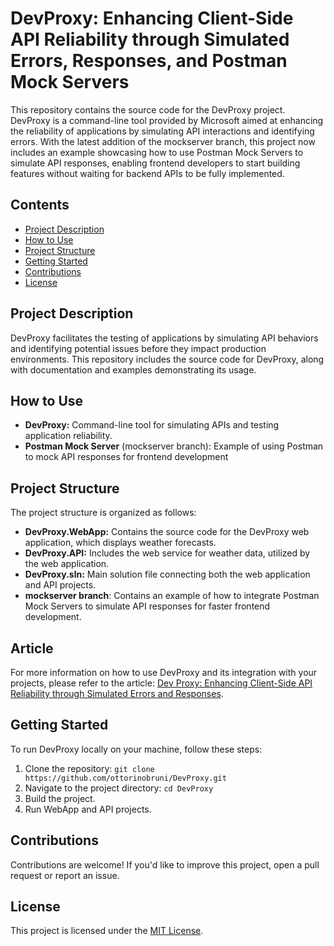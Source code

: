 # DevProxy: Enhancing Client-Side API Reliability through Simulated Errors, Responses, and Postman Mock Servers
This repository contains the source code for the DevProxy project. DevProxy is a command-line tool provided by Microsoft aimed at enhancing the reliability of applications by simulating API interactions and identifying errors. With the latest addition of the mockserver branch, this project now includes an example showcasing how to use Postman Mock Servers to simulate API responses, enabling frontend developers to start building features without waiting for backend APIs to be fully implemented.

## Contents
- [Project Description](#project-description)
- [How to Use](#how-to-use)
- [Project Structure](#project-structure)
- [Getting Started](#getting-started)
- [Contributions](#contributions)
- [License](#license)

## Project Description

DevProxy facilitates the testing of applications by simulating API behaviors and identifying potential issues before they impact production environments. This repository includes the source code for DevProxy, along with documentation and examples demonstrating its usage.

## How to Use

- **DevProxy:** Command-line tool for simulating APIs and testing application reliability.
- **Postman Mock Server** (mockserver branch): Example of using Postman to mock API responses for frontend development

## Project Structure

The project structure is organized as follows:
- **DevProxy.WebApp:** Contains the source code for the DevProxy web application, which displays weather forecasts.
- **DevProxy.API:** Includes the web service for weather data, utilized by the web application.
- **DevProxy.sln:** Main solution file connecting both the web application and API projects.
- **mockserver branch**: Contains an example of how to integrate Postman Mock Servers to simulate API responses for faster frontend development.

## Article
For more information on how to use DevProxy and its integration with your projects, please refer to the article: [Dev Proxy: Enhancing Client-Side API Reliability through Simulated Errors and Responses](https://www.ottorinobruni.com/devproxy-enhancing-client-side-api-reliability-through-simulated-errors-responses/).

## Getting Started

To run DevProxy locally on your machine, follow these steps:
1. Clone the repository: `git clone https://github.com/ottorinobruni/DevProxy.git`
2. Navigate to the project directory: `cd DevProxy`
3. Build the project.
4. Run WebApp and API projects.

## Contributions

Contributions are welcome! If you'd like to improve this project, open a pull request or report an issue.

## License

This project is licensed under the [MIT License](LICENSE).
